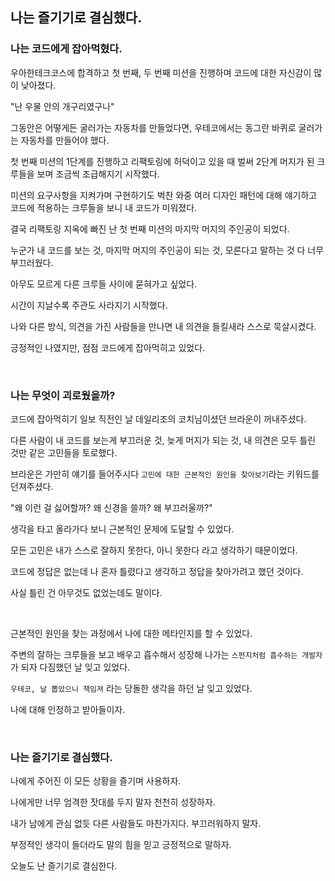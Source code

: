 ## 나는 즐기기로 결심했다.

### 나는 코드에게 잡아먹혔다.

우아한테크코스에 합격하고 첫 번째, 두 번째 미션을 진행하며 코드에 대한 자신감이 많이 낮아졌다.

"난 우물 안의 개구리였구나"

그동안은 어떻게든 굴러가는 자동차를 만들었다면, 우테코에서는 동그란 바퀴로 굴러가는 자동차를 만들어야 했다.

첫 번째 미션의 1단계를 진행하고 리팩토링에 허덕이고 있을 때 벌써 2단계 머지가 된 크루들을 보며 조금씩 조급해지기 시작했다.

미션의 요구사항을 지켜가며 구현하기도 벅찬 와중 여러 디자인 패턴에 대해 얘기하고 코드에 적용하는 크루들을 보니 내 코드가 미워졌다.

결국 리팩토링 지옥에 빠진 난 첫 번째 미션의 마지막 머지의 주인공이 되었다.

누군가 내 코드를 보는 것, 마지막 머지의 주인공이 되는 것, 모른다고 말하는 것 다 너무 부끄러웠다.

아무도 모르게 다른 크루들 사이에 묻혀가고 싶었다.

시간이 지날수록 주관도 사라지기 시작했다.

나와 다른 방식, 의견을 가진 사람들을 만나면 내 의견을 들킬새라 스스로 묵살시켰다.

긍정적인 나였지만, 점점 코드에게 잡아먹히고 있었다.

<br>

### 나는 무엇이 괴로웠을까?

코드에 잡아먹히기 일보 직전인 날 데일리조의 코치님이셨던 브라운이 꺼내주셨다.

다른 사람이 내 코드를 보는게 부끄러운 것, 늦게 머지가 되는 것, 내 의견은 모두 틀린 것만 같은 고민들을 토로했다.

브라운은 가만히 얘기를 들어주시다 `고민에 대한 근본적인 원인을 찾아보기`라는 키워드를 던져주셨다.

"왜 이런 걸 싫어할까? 왜 신경을 쓸까? 왜 부끄러울까?"

생각을 타고 올라가다 보니 근본적인 문제에 도달할 수 있었다.

모든 고민은 내가 스스로 잘하지 못한다, 아니 못한다 라고 생각하기 때문이었다.

코드에 정답은 없는데 나 혼자 틀렸다고 생각하고 정답을 찾아가려고 했던 것이다.

사실 틀린 건 아무것도 없었는데도 말이다.

<br>

근본적인 원인을 찾는 과정에서 나에 대한 메타인지를 할 수 있었다.

주변의 잘하는 크루들을 보고 배우고 흡수해서 성장해 나가는 `스펀지처럼 흡수하는 개발자`가 되자 다짐했던 날 잊고 있었다.

`우테코, 날 뽑았으니 책임져` 라는 당돌한 생각을 하던 날 잊고 있었다.

나에 대해 인정하고 받아들이자.


<br>

### 나는 즐기기로 결심했다.

나에게 주어진 이 모든 상황을 즐기며 사용하자.

나에게만 너무 엄격한 잣대를 두지 말자 천천히 성장하자.

내가 남에게 관심 없듯 다른 사람들도 마찬가지다. 부끄러워하지 말자.

부정적인 생각이 들더라도 말의 힘을 믿고 긍정적으로 말하자.

오늘도 난 즐기기로 결심한다.
